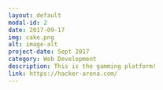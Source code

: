 ```yaml
---
layout: default
modal-id: 2
date: 2017-09-17
img: cake.png
alt: image-alt
project-date: Sept 2017
category: Web Development
description: This is the gamming platform!
link: https://hacker-arena.com/
---
```


